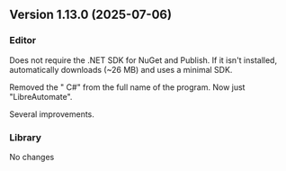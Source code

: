 ## Version 1.13.0 (2025-07-06)

### Editor
Does not require the .NET SDK for NuGet and Publish. If it isn't installed, automatically downloads (~26 MB) and uses a minimal SDK.

Removed the " C#" from the full name of the program. Now just "LibreAutomate".

Several improvements.

### Library
No changes

